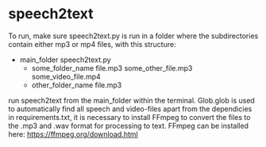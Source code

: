 # speech2text

To run, make sure speech2text.py is run in a folder where the subdirectories contain either mp3 or mp4 files, with this structure:

- main_folder
  speech2text.py
  - some_folder_name
    file.mp3
    some_other_file.mp3
    some_video_file.mp4
  - other_folder_name
    file.mp3
    
run speech2text from the main_folder within the terminal. Glob.glob is used to automatically find all speech and video-files
apart from the dependicies in requirements.txt, it is necessary to install FFmpeg to convert the files to the .mp3 and .wav format for processing to text. FFmpeg can be installed here: https://ffmpeg.org/download.html
    
    
